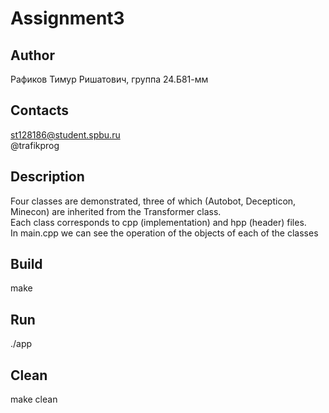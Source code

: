 # Assignment3
## Author
Рафиков Тимур Ришатович, группа 24.Б81-мм
## Contacts
st128186@student.spbu.ru  
@trafikprog
## Description
Four classes are demonstrated, three of which (Autobot, Decepticon, Minecon) are inherited from the Transformer class.  
 Each class corresponds to cpp (implementation) and hpp (header) files.  
  In main.cpp we can see the operation of the objects of each of the classes
## Build
make
## Run
./app
## Clean
make clean
